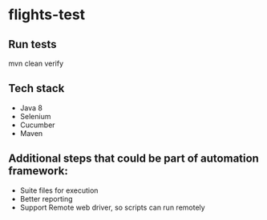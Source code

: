 # flights-test

<h2>Run tests</h2>
mvn clean verify

<h2>Tech stack</h2>
<ul>
  <li>Java 8</li>
  <li>Selenium</li>
  <li>Cucumber</li>
  <li>Maven</li>
</ul>

<h2>Additional steps that could be part of automation framework:</h2>
<ul>
  <li>Suite files for execution</li>
  <li>Better reporting</li>
  <li>Support Remote web driver, so scripts can run remotely</li>
</ul>
